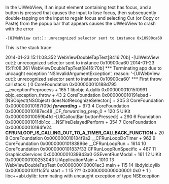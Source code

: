 In the UIWebView, if an input element containing text has focus, and a button is pressed
that causes the input to lose focus, then subsequently double-tapping on the input to 
regain focus and selecting Cut (or Copy or Paste) from the popup bar that appears causes
the UIWebView to crash with the error

	-[UIWebView cut:]: unrecognized selector sent to instance 0x10900ca60


This is the stack trace:

2014-01-23 15:11:08.352 WebViewDoubleTapTest[8416:70b] -[UIWebView cut:]: unrecognized selector sent to instance 0x10900ca60
2014-01-23 15:11:08.361 WebViewDoubleTapTest[8416:70b] *** Terminating app due to uncaught exception 'NSInvalidArgumentException', reason: '-[UIWebView cut:]: unrecognized selector sent to instance 0x10900ca60'
*** First throw call stack:
(
	0   CoreFoundation                      0x000000010188d795 __exceptionPreprocess + 165
	1   libobjc.A.dylib                     0x00000001015f0991 objc_exception_throw + 43
	2   CoreFoundation                      0x000000010191ebad -[NSObject(NSObject) doesNotRecognizeSelector:] + 205
	3   CoreFoundation                      0x000000010187f09d ___forwarding___ + 973
	4   CoreFoundation                      0x000000010187ec48 _CF_forwarding_prep_0 + 120
	5   UIKit                               0x000000010059b4fd -[UICalloutBar buttonPressed:] + 290
	6   Foundation                          0x00000001011db1cc __NSFireDelayedPerform + 354
	7   CoreFoundation                      0x000000010184fe24 __CFRUNLOOP_IS_CALLING_OUT_TO_A_TIMER_CALLBACK_FUNCTION__ + 20
	8   CoreFoundation                      0x000000010184f9a2 __CFRunLoopDoTimer + 962
	9   CoreFoundation                      0x000000010183896e __CFRunLoopRun + 1614
	10  CoreFoundation                      0x0000000101837f33 CFRunLoopRunSpecific + 467
	11  GraphicsServices                    0x00000001039943a0 GSEventRunModal + 161
	12  UIKit                               0x0000000100253043 UIApplicationMain + 1010
	13  WebViewDoubleTapTest                0x0000000100001ec3 main + 115
	14  libdyld.dylib                       0x0000000101f1c5fd start + 1
	15  ???                                 0x0000000000000001 0x0 + 1
)
libc++abi.dylib: terminating with uncaught exception of type NSException
